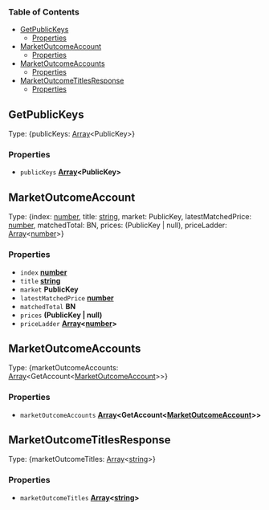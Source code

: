 <!-- Generated by documentation.js. Update this documentation by updating the source code. -->

### Table of Contents

*   [GetPublicKeys][1]
    *   [Properties][2]
*   [MarketOutcomeAccount][3]
    *   [Properties][4]
*   [MarketOutcomeAccounts][5]
    *   [Properties][6]
*   [MarketOutcomeTitlesResponse][7]
    *   [Properties][8]

## GetPublicKeys

Type: {publicKeys: [Array][9]\<PublicKey>}

### Properties

*   `publicKeys` **[Array][9]\<PublicKey>**&#x20;

## MarketOutcomeAccount

Type: {index: [number][10], title: [string][11], market: PublicKey, latestMatchedPrice: [number][10], matchedTotal: BN, prices: (PublicKey | null), priceLadder: [Array][9]<[number][10]>}

### Properties

*   `index` **[number][10]**&#x20;
*   `title` **[string][11]**&#x20;
*   `market` **PublicKey**&#x20;
*   `latestMatchedPrice` **[number][10]**&#x20;
*   `matchedTotal` **BN**&#x20;
*   `prices` **(PublicKey | null)**&#x20;
*   `priceLadder` **[Array][9]<[number][10]>**&#x20;

## MarketOutcomeAccounts

Type: {marketOutcomeAccounts: [Array][9]\<GetAccount<[MarketOutcomeAccount][3]>>}

### Properties

*   `marketOutcomeAccounts` **[Array][9]\<GetAccount<[MarketOutcomeAccount][3]>>**&#x20;

## MarketOutcomeTitlesResponse

Type: {marketOutcomeTitles: [Array][9]<[string][11]>}

### Properties

*   `marketOutcomeTitles` **[Array][9]<[string][11]>**&#x20;

[1]: #getpublickeys

[2]: #properties

[3]: #marketoutcomeaccount

[4]: #properties-1

[5]: #marketoutcomeaccounts

[6]: #properties-2

[7]: #marketoutcometitlesresponse

[8]: #properties-3

[9]: https://developer.mozilla.org/docs/Web/JavaScript/Reference/Global_Objects/Array

[10]: https://developer.mozilla.org/docs/Web/JavaScript/Reference/Global_Objects/Number

[11]: https://developer.mozilla.org/docs/Web/JavaScript/Reference/Global_Objects/String
